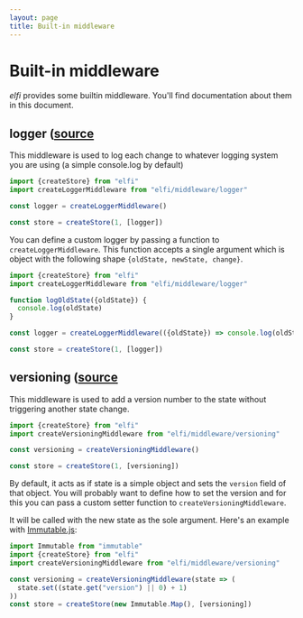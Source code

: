```yaml
---
layout: page
title: Built-in middleware
---
```


# Built-in middleware

*elfi* provides some builtin middleware. You'll find documentation about them in
this document.

## logger ([source](https://github.com/madx/elfi/blob/master/src/middleware/logger.js)

This middleware is used to log each change to whatever logging system you are
using (a simple console.log by default)

```js
import {createStore} from "elfi"
import createLoggerMiddleware from "elfi/middleware/logger"

const logger = createLoggerMiddleware()

const store = createStore(1, [logger])
```

You can define a custom logger by passing a function to
`createLoggerMiddleware`. This function accepts a single argument which is
object with the following shape `{oldState, newState, change}`.

```js
import {createStore} from "elfi"
import createLoggerMiddleware from "elfi/middleware/logger"

function logOldState({oldState}) {
  console.log(oldState)
}

const logger = createLoggerMiddleware(({oldState}) => console.log(oldState))

const store = createStore(1, [logger])
```

## versioning ([source](https://github.com/madx/elfi/blob/master/src/middleware/versioning.js)

This middleware is used to add a version number to the state without triggering
another state change.

```js
import {createStore} from "elfi"
import createVersioningMiddleware from "elfi/middleware/versioning"

const versioning = createVersioningMiddleware()

const store = createStore(1, [versioning])
```

By default, it acts as if state is a simple object and sets the `version` field
of that object. You will probably want to define how to set the version and for
this you can pass a custom setter function to `createVersioningMiddleware`.

It will be called with the new state as the sole argument. Here's an example
with [Immutable.js][immutable]:

```js
import Immutable from "immutable"
import {createStore} from "elfi"
import createVersioningMiddleware from "elfi/middleware/versioning"

const versioning = createVersioningMiddleware(state => (
  state.set((state.get("version") || 0) + 1)
))
const store = createStore(new Immutable.Map(), [versioning])
```

[immutable]: https://facebook.github.io/immutable-js/
